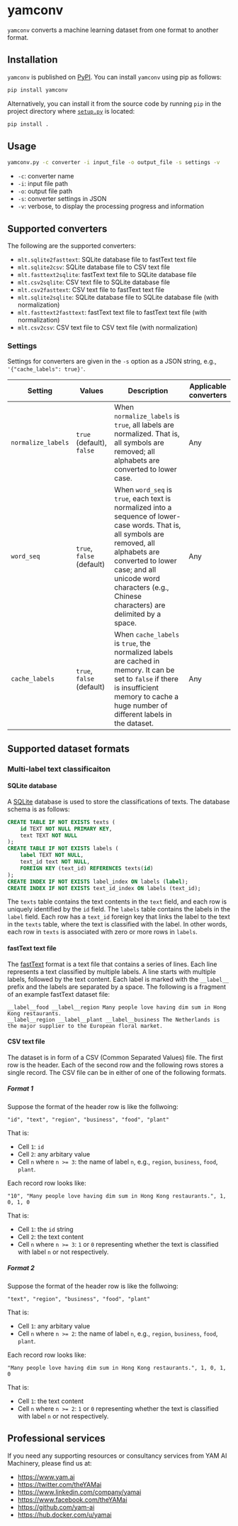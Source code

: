 # yamconv

`yamconv` converts a machine learning dataset from one format to another format.

## Installation

`yamconv` is published on [PyPI](https://pypi.org/project/yamconv/). You can install `yamconv` using pip as follows:

```sh
pip install yamconv
```

Alternatively, you can install it from the source code by running `pip` in the project directory where [`setup.py`](https://github.com/yam-ai/yamconv/blob/master/setup.py) is located:

```sh
pip install .
```

## Usage

```sh
yamconv.py -c converter -i input_file -o output_file -s settings -v
```

* `-c`: converter name
* `-i`: input file path
* `-o`: output file path
* `-s`: converter settings in JSON
* `-v`: verbose, to display the processing progress and information

## Supported converters

The following are the supported converters:

* `mlt.sqlite2fasttext`: SQLite database file to fastText text file
* `mlt.sqlite2csv`: SQLite database file to CSV text file
* `mlt.fasttext2sqlite`: fastText text file to SQLite database file
* `mlt.csv2sqlite`: CSV text file to SQLite database file
* `mlt.csv2fasttext`: CSV text file to fastText text file
* `mlt.sqlite2sqlite`: SQLite database file to SQLite database file (with normalization)
* `mlt.fasttext2fasttext`: fastText text file to fastText text file (with normalization)
* `mlt.csv2csv`: CSV text file to CSV text file (with normalization)

### Settings

Settings for converters are given in the `-s` option as a JSON string, e.g., `'{"cache_labels": true}'`.

| Setting | Values | Description | Applicable converters |
|---------|--------|-------------|-----------------------|
| `normalize_labels` | `true` (default), `false` | When `normalize_labels` is `true`, all labels are normalized. That is, all symbols are removed; all alphabets are converted to lower case. | Any |
| `word_seq` | `true`, `false` (default) | When `word_seq` is `true`, each text is normalized into a sequence of lower-case words. That is, all symbols are removed, all alphabets are converted to lower case; and all unicode word characters (e.g., Chinese characters) are delimited by a space. | Any |
| `cache_labels` | `true`, `false` (default) | When `cache_labels` is `true`, the normalized labels are cached in memory. It can be set to `false` if there is insufficient memory to cache a huge number of different labels in the dataset. | Any |

## Supported dataset formats

### Multi-label text classificaiton

#### SQLite database

A [SQLite](https://www.sqlite.org) database is used to store the classifications of texts.
The database schema is as follows:

```SQL
CREATE TABLE IF NOT EXISTS texts (
    id TEXT NOT NULL PRIMARY KEY,
    text TEXT NOT NULL
);
CREATE TABLE IF NOT EXISTS labels (
    label TEXT NOT NULL,
    text_id text NOT NULL,
    FOREIGN KEY (text_id) REFERENCES texts(id)
);
CREATE INDEX IF NOT EXISTS label_index ON labels (label);
CREATE INDEX IF NOT EXISTS text_id_index ON labels (text_id);
```

The `texts` table contains the text contents in the `text` field,
and each row is uniquely identified by the `id` field.
The `labels` table contains the labels in the `label` field.
Each row has a `text_id` foreign key that links the label to the text in the `texts` table,
where the text is classified with the label.
In other words, each row in `texts` is associated with zero or more rows in `labels`.

#### fastText text file

The [fastText](https://fasttext.cc) format is a text file that contains a series of lines.
Each line represents a text classified by multiple labels.
A line starts with multiple labels, followed by the text content.
Each label is marked with the `__label__` prefix and the labels are separated by a space.
The following is a fragment of an example fastText dataset file:

```text
__label__food __label__region Many people love having dim sum in Hong Kong restaurants.
__label__region __label__plant __label__business The Netherlands is the major supplier to the European floral market.
```

#### CSV text file

The dataset is in form of a CSV (Common Separated Values) file. The first row is the header. Each of the second row and the following rows stores a single record. The CSV file can be in either of one of the following formats.

##### Format 1

Suppose the format of the header row is like the follwoing:

```csv
"id", "text", "region", "business", "food", "plant"
```

That is:

* Cell `1`: `id`
* Cell `2`: any arbitary value
* Cell `n` where `n >= 3`: the name of label `n`, e.g., `region`, `business`, `food`, `plant`.

Each record row looks like:

```csv
"10", "Many people love having dim sum in Hong Kong restaurants.", 1, 0, 1, 0
```

That is:

* Cell `1`: the `id` string
* Cell `2`: the text content
* Cell `n` where `n >= 3`: `1` or `0` representing whether the text is classified with label `n` or not respectively.

##### Format 2

Suppose the format of the header row is like the follwoing:

```csv
"text", "region", "business", "food", "plant"
```

That is:

* Cell `1`: any arbitary value
* Cell `n` where `n >= 2`: the name of label `n`, e.g., `region`, `business`, `food`, `plant`.

Each record row looks like:

```csv
"Many people love having dim sum in Hong Kong restaurants.", 1, 0, 1, 0
```

That is:

* Cell `1`: the text content
* Cell `n` where `n >= 2`: `1` or `0` representing whether the text is classified with label `n` or not respectively.

## Professional services

If you need any supporting resources or consultancy services from YAM AI Machinery, please find us at:

* https://www.yam.ai
* https://twitter.com/theYAMai
* https://www.linkedin.com/company/yamai
* https://www.facebook.com/theYAMai
* https://github.com/yam-ai
* https://hub.docker.com/u/yamai
